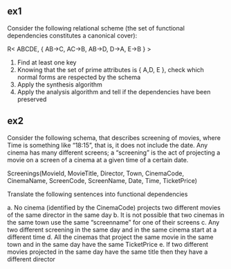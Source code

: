 ## ex1
Consider the following relational scheme (the set of functional dependencies constitutes a canonical cover): 

R< ABCDE, { AB->C, AC->B, AB->D, D->A, E->B } > 

1. Find at least one key 
2. Knowing that the set of prime attributes is { A,D, E }, check which normal forms are respected by the schema 
3. Apply the synthesis algorithm 
4. Apply the analysis algorithm and tell if the dependencies have been preserved 

## ex2
Consider the following schema, that describes screening of movies, where Time is something like “18:15”, that is, it does not include the date. Any cinema has many different screens; a “screening” is the act of projecting a movie on a screen of a cinema at a given time of a certain date. 

Screenings(MovieId, MovieTitle, Director, Town, CinemaCode, CinemaName, ScreenCode, ScreenName, Date, Time, TicketPrice) 

Translate the following sentences into functional dependencies 

a. No cinema (identified by the CinemaCode) projects two different movies of the same director in the same day 
b. It is not possible that two cinemas in the same town use the same “screenname” for one of their screens 
c. Any two different screening in the same day and in the same cinema start at a different time 
d. All the cinemas that project the same movie in the same town and in the same day have the same TicketPrice 
e. If two different movies projected in the same day have the same title then they have a different director